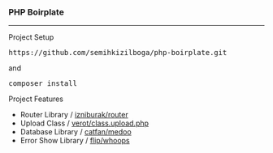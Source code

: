 <h3>PHP Boirplate</h3>
<hr>

Project Setup

<pre>
https://github.com/semihkizilboga/php-boirplate.git
</pre>
and
<pre>
composer install
</pre>

Project Features

- Router Library / <a href="https://github.com/izniburak/php-router">izniburak/router</a>
- Upload Class / <a href="https://github.com/verot/class.upload.php">verot/class.upload.php</a>
- Database Library / <a href="https://github.com/catfan/Medoo">catfan/medoo</a>
- Error Show Library / <a href="https://github.com/filp/whoops">flip/whoops</a>
